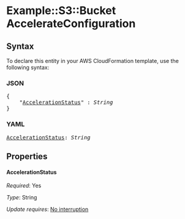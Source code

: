 # Example::S3::Bucket AccelerateConfiguration

## Syntax

To declare this entity in your AWS CloudFormation template, use the following syntax:

### JSON

<pre>
{
    "<a href="#accelerationstatus" title="AccelerationStatus">AccelerationStatus</a>" : <i>String</i>
}
</pre>

### YAML

<pre>
<a href="#accelerationstatus" title="AccelerationStatus">AccelerationStatus</a>: <i>String</i>
</pre>

## Properties

#### AccelerationStatus

_Required_: Yes

_Type_: String

_Update requires_: [No interruption](https://docs.aws.amazon.com/AWSCloudFormation/latest/UserGuide/using-cfn-updating-stacks-update-behaviors.html#update-no-interrupt)

